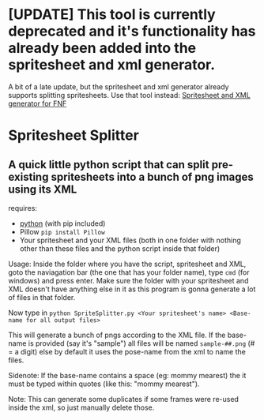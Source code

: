 # [UPDATE] This tool is currently deprecated and it's functionality has already been added into the spritesheet and xml generator.
A bit of a late update, but the spritesheet and xml generator already supports splitting spritesheets. Use that tool instead: <a href="https://github.com/UncertainProd/FnF-Spritesheet-and-XML-Maker">Spritesheet and XML generator for FNF</a>

# Spritesheet Splitter
## A quick little python script that can split pre-existing spritesheets into a bunch of png images using its XML

<div>requires:  
    <ul>
        <li><a href="https://www.python.org">python</a> (with pip included)</li>
        <li>Pillow <code>pip install Pillow</code></li>
        <li>Your spritesheet and your XML files (both in one folder with nothing other than these files and the python script inside that folder)</li>
    </ul>
</div>
<p>Usage: Inside the folder where you have the script, spritesheet and XML, goto the naviagation bar (the one that has your folder name), type <code>cmd</code> (for windows) and press enter. Make sure the folder with your spritesheet and XML doesn't have anything else in it as this program is gonna generate a lot of files in that folder.</p>
<p>Now type in <code>python SpriteSplitter.py &lt;Your spritesheet's name&gt; &lt;Base-name for all output files&gt;</code></p>
<p>This will generate a bunch of pngs according to the XML file. If the base-name is provided (say it's "sample") all files will be named <code>sample-##.png</code> (# = a digit) else by default it uses the pose-name from the xml to name the files.</p>
<p>Sidenote: If the base-name contains a space (eg: mommy mearest) the it must be typed within quotes (like this: "mommy mearest").</p>
<p>Note: This can generate some duplicates if some frames were re-used inside the xml, so just manually delete those.</p>
